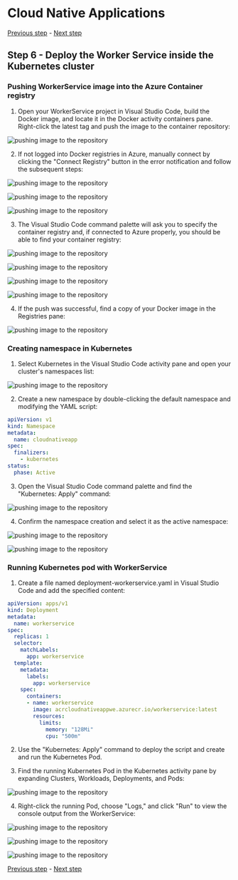 # Cloud Native Applications

[Previous step](../step-05/README.md) - [Next step](../step-07/README.md)

## Step 6 - Deploy the Worker Service inside the Kubernetes cluster

### Pushing WorkerService image into the Azure Container registry

1. Open your WorkerService project in Visual Studio Code, build the Docker image, and locate it in the Docker activity containers pane. Right-click the latest tag and push the image to the container repository:

![pushing image to the repository](sshot-6-1.png)

2. If not logged into Docker registries in Azure, manually connect by clicking the "Connect Registry" button in the error notification and follow the subsequent steps:

![pushing image to the repository](sshot-6-2.png)

![pushing image to the repository](sshot-6-3.png)

![pushing image to the repository](sshot-6-4.png)

3. The Visual Studio Code command palette will ask you to specify the container registry and, if connected to Azure properly, you should be able to find your container registry:

![pushing image to the repository](sshot-6-5.png)

![pushing image to the repository](sshot-6-6.png)

![pushing image to the repository](sshot-6-7.png)

![pushing image to the repository](sshot-6-8.png)

4. If the push was successful, find a copy of your Docker image in the Registries pane:

![pushing image to the repository](sshot-6-9.png)

### Creating namespace in Kubernetes

1. Select Kubernetes in the Visual Studio Code activity pane and open your cluster's namespaces list:

![pushing image to the repository](sshot-6-10.png)

2. Create a new namespace by double-clicking the default namespace and modifying the YAML script:

```yaml
apiVersion: v1
kind: Namespace
metadata:
  name: cloudnativeapp
spec:
  finalizers:
    - kubernetes
status:
  phase: Active
```
3. Open the Visual Studio Code command palette and find the "Kubernetes: Apply" command:

![pushing image to the repository](sshot-6-11.png)

4. Confirm the namespace creation and select it as the active namespace:

![pushing image to the repository](sshot-6-12.png)

![pushing image to the repository](sshot-6-13.png)

### Running Kubernetes pod with WorkerService

1. Create a file named deployment-workerservice.yaml in Visual Studio Code and add the specified content:

```yaml
apiVersion: apps/v1
kind: Deployment
metadata:
  name: workerservice
spec:
  replicas: 1
  selector:
    matchLabels:
      app: workerservice
  template:
    metadata:
      labels:
        app: workerservice
    spec:
      containers:
      - name: workerservice
        image: acrcloudnativeappwe.azurecr.io/workerservice:latest
        resources:
          limits:
            memory: "128Mi"
            cpu: "500m"
```

2. Use the "Kubernetes: Apply" command to deploy the script and create and run the Kubernetes Pod.

3. Find the running Kubernetes Pod in the Kubernetes activity pane by expanding Clusters, Workloads, Deployments, and Pods:

![pushing image to the repository](sshot-6-14.png)

4. Right-click the running Pod, choose "Logs," and click "Run" to view the console output from the WorkerService:

![pushing image to the repository](sshot-6-15.png)

![pushing image to the repository](sshot-6-16.png)

![pushing image to the repository](sshot-6-17.png)

[Previous step](../step-05/README.md) - [Next step](../step-07/README.md)